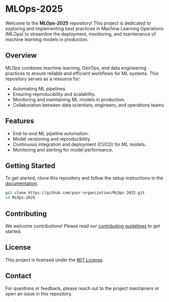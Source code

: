 # MLOps-2025

Welcome to the **MLOps-2025** repository! This project is dedicated to exploring and implementing best practices in Machine Learning Operations (MLOps) to streamline the deployment, monitoring, and maintenance of machine learning models in production.

## Overview

MLOps combines machine learning, DevOps, and data engineering practices to ensure reliable and efficient workflows for ML systems. This repository serves as a resource for:

- Automating ML pipelines.
- Ensuring reproducibility and scalability.
- Monitoring and maintaining ML models in production.
- Collaboration between data scientists, engineers, and operations teams

## Features

- End-to-end ML pipeline automation.
- Model versioning and reproducibility.
- Continuous integration and deployment (CI/CD) for ML models.
- Monitoring and alerting for model performance.

## Getting Started

To get started, clone this repository and follow the setup instructions in the [documentation](docs/).

```bash
git clone https://github.com/your-organization/MLOps-2025.git
cd MLOps-2025
```

## Contributing

We welcome contributions! Please read our [contributing guidelines](CONTRIBUTING.md) to get started.

## License

This project is licensed under the [MIT License](LICENSE).

## Contact

For questions or feedback, please reach out to the project maintainers or open an issue in this repository.
